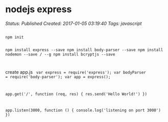 # nodejs express

_Status: Published_
_Created: 2017-01-05 03:19:40_
_Tags: javascript_

<code>
npm init

npm install express --save
npm install body-parser --save
npm install nodemon --save / --g
npm install bcryptjs --save

</code>

create app.js
<code>
var express = require('express');
var bodyParser = require('body-parser');
var app = express();

app.get('/', function (req, res) {
  res.send('Hello World!')
})

app.listen(3000, function () {
  console.log('listening on port 3000')
})

</code>